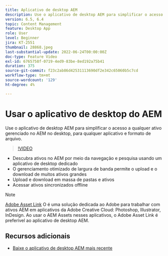 ```yaml
---
title: Aplicativo de desktop AEM
description: Use o aplicativo de desktop AEM para simplificar o acesso a qualquer ativo gerenciado no AEM no desktop, para qualquer aplicativo e formato de arquivo.
version: 6.5, 6.4
topic: Content Management
feature: Desktop App
role: User
level: Beginner
jira: KT-2551
thumbnail: 28868.jpeg
last-substantial-update: 2022-06-24T00:00:00Z
doc-type: Feature Video
exl-id: 6765758f-0719-4ed9-83be-8ed192a75b41
duration: 375
source-git-commit: f23c2ab86d42531113690df2e342c65060b5c7cd
workflow-type: tm+mt
source-wordcount: '129'
ht-degree: 4%

---
```


# Usar o aplicativo de desktop do AEM

Use o aplicativo de desktop AEM para simplificar o acesso a qualquer ativo gerenciado no AEM no desktop, para qualquer aplicativo e formato de arquivo.

>[!VIDEO](https://video.tv.adobe.com/v/28868?quality=12&learn=on)

+ Descubra ativos no AEM por meio da navegação e pesquisa usando um aplicativo de desktop dedicado
+ O gerenciamento otimizado de largura de banda permite o upload e o download de muitos ativos grandes
+ Upload e download em massa de pastas e ativos
+ Acessar ativos sincronizados offline

>[!NOTE]
>
> [Adobe Asset Link](./adobe-asset-link.md) O é uma solução dedicada ao Adobe para trabalhar com ativos AEM em aplicativos da Adobe Creative Cloud: Photoshop, Illustrator, InDesign. Ao usar o AEM Assets nesses aplicativos, o Adobe Asset Link é preferível ao aplicativo de desktop AEM.

## Recursos adicionais

+ [Baixe o aplicativo de desktop AEM mais recente](https://experienceleague.adobe.com/docs/experience-manager-desktop-app/using/release-notes.html)
